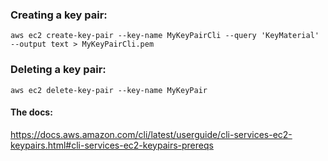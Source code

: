 

### Creating a key pair:
    aws ec2 create-key-pair --key-name MyKeyPairCli --query 'KeyMaterial' --output text > MyKeyPairCli.pem

### Deleting a key pair:
```
aws ec2 delete-key-pair --key-name MyKeyPair
```

#### The docs:
https://docs.aws.amazon.com/cli/latest/userguide/cli-services-ec2-keypairs.html#cli-services-ec2-keypairs-prereqs
